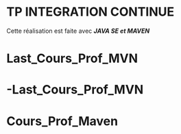 # TP INTEGRATION CONTINUE  
Cette réalisation est faite avec ***JAVA SE et MAVEN***
# Last_Cours_Prof_MVN
# -Last_Cours_Prof_MVN
# Cours_Prof_Maven

